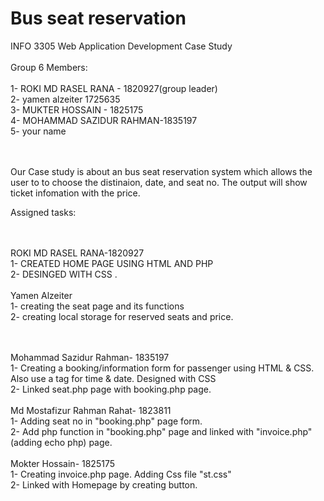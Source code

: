 # Bus seat reservation 
INFO 3305 Web Application Development Case Study
<br><br>
Group 6  Members:
<br><br>
1-  ROKI MD RASEL RANA - 1820927(group leader)
<br>
2-  yamen alzeiter 1725635
<br>
3- MUKTER HOSSAIN - 1825175
<br>
4- MOHAMMAD SAZIDUR RAHMAN-1835197
<br>
5- your name

<br><br>
Our Case study is about an bus seat reservation system which allows the user to to choose the distinaion, date, and seat no. The output will show ticket infomation with the price.

Assigned tasks:


<br><br>
ROKI MD RASEL RANA-1820927
<br>
1- CREATED HOME PAGE USING HTML AND PHP 
<br>
2- DESINGED WITH CSS  . 
<br><br>
Yamen Alzeiter
<br>
1- creating the seat page and its functions 
<br>
2- creating local storage for reserved seats and price.

<br><br>
Mohammad Sazidur Rahman- 1835197
<br>
1- Creating a booking/information form for passenger using HTML & CSS. Also use a tag for time & date. Designed with CSS
<br>
2- Linked seat.php page with booking.php page.
<br><br>
Md Mostafizur Rahman Rahat- 1823811
<br>
1- Adding seat no in "booking.php" page form. 
<br>
2- Add php function in "booking.php" page and linked with "invoice.php"(adding echo php) page.
<br><br>
Mokter Hossain- 1825175
<br>
1- Creating invoice.php page. Adding Css file "st.css"
<br>
2- Linked with Homepage by creating button.

